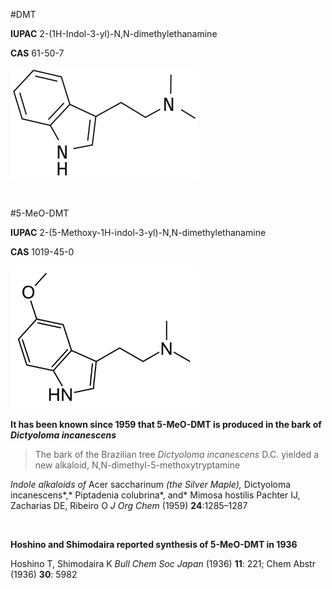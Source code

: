 #DMT

**IUPAC** 2-(1H-Indol-3-yl)-N,N-dimethylethanamine

**CAS** 61-50-7

![DMT structure](./images/DMT.png)

&nbsp;

#5-MeO-DMT

**IUPAC** 2-(5-Methoxy-1H-indol-3-yl)-N,N-dimethylethanamine

**CAS** 1019-45-0

![5-MeO-DMT structure](./images/5-MeO-DMT.png)

**It has been known since 1959 that 5-MeO-DMT is produced in the bark of *Dictyoloma incanescens***

>The bark of the Brazilian tree *Dictyoloma incanescens* D.C. yielded a new alkaloid, N,N-dimethyl-5-methoxytryptamine

*Indole alkaloids of* Acer saccharinum *(the Silver Maple),* Dictyoloma incanescens*,* Piptadenia colubrina*, and* Mimosa hostilis
Pachter IJ, Zacharias DE, Ribeiro O
*J Org Chem* (1959) **24**:1285–1287

&nbsp;

**Hoshino and Shimodaira reported synthesis of 5-MeO-DMT in 1936**

Hoshino T, Shimodaira K *Bull Chem Soc Japan* (1936) **11**: 221; Chem Abstr (1936) **30**: 5982
